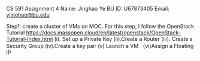 CS 591 Assignment 4
Name: Jinghao Ye
BU ID: U67873405
Email: yjinghao@bu.edu

Step1: create a cluster of VMs on MOC. For this step, I follow the OpenStack Tutorial https://docs.massopen.cloud/en/latest/openstack/OpenStack-Tutorial-Index.html
       (i). Set up a Private Key (ii).Create a Router (iii). Create s Security Group (iv).Create a key pair (v) Launch a VM （vi)Assign a Floating IP 
